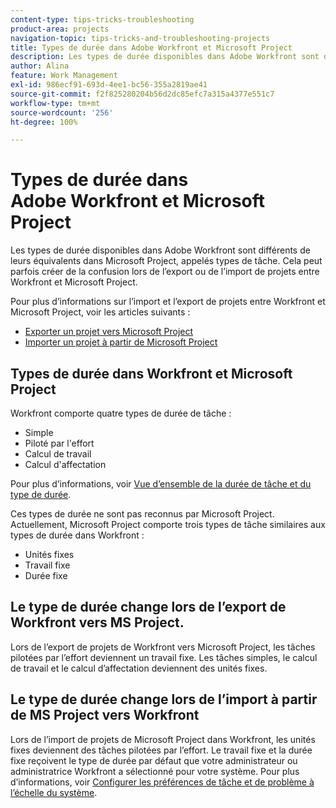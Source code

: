 ```yaml
---
content-type: tips-tricks-troubleshooting
product-area: projects
navigation-topic: tips-tricks-and-troubleshooting-projects
title: Types de durée dans Adobe Workfront et Microsoft Project
description: Les types de durée disponibles dans Adobe Workfront sont différents de leurs équivalents dans Microsoft Project, appelés types de tâche. Cela peut parfois créer de la confusion lors de l’export ou de l’import de projets entre Workfront et Microsoft Project.
author: Alina
feature: Work Management
exl-id: 986ecf91-693d-4ee1-bc56-355a2819ae41
source-git-commit: f2f825280204b56d2dc85efc7a315a4377e551c7
workflow-type: tm+mt
source-wordcount: '256'
ht-degree: 100%

---
```


# Types de durée dans Adobe Workfront et Microsoft Project

Les types de durée disponibles dans Adobe Workfront sont différents de leurs équivalents dans Microsoft Project, appelés types de tâche. Cela peut parfois créer de la confusion lors de l’export ou de l’import de projets entre Workfront et Microsoft Project.

Pour plus d’informations sur l’import et l’export de projets entre Workfront et Microsoft Project, voir les articles suivants :

* [Exporter un projet vers Microsoft Project](../../../manage-work/projects/manage-projects/export-project-to-ms-project.md)
* [Importer un projet à partir de Microsoft Project](../../../manage-work/projects/create-projects/import-project-from-ms-project.md)

## Types de durée dans Workfront et Microsoft Project

Workfront comporte quatre types de durée de tâche :

* Simple
* Piloté par l&#39;effort
* Calcul de travail
* Calcul d&#39;affectation

Pour plus d’informations, voir [Vue d’ensemble de la durée de tâche et du type de durée](../../../manage-work/tasks/taskdurtn/task-duration-and-duration-type.md).

Ces types de durée ne sont pas reconnus par Microsoft Project. Actuellement, Microsoft Project comporte trois types de tâche similaires aux types de durée dans Workfront :

* Unités fixes
* Travail fixe
* Durée fixe

## Le type de durée change lors de l’export de Workfront vers MS Project.

Lors de l’export de projets de Workfront vers Microsoft Project, les tâches pilotées par l’effort deviennent un travail fixe. Les tâches simples, le calcul de travail et le calcul d’affectation deviennent des unités fixes.

## Le type de durée change lors de l’import à partir de MS Project vers Workfront

Lors de l’import de projets de Microsoft Project dans Workfront, les unités fixes deviennent des tâches pilotées par l’effort. Le travail fixe et la durée fixe reçoivent le type de durée par défaut que votre administrateur ou administratrice Workfront a sélectionné pour votre système. Pour plus d’informations, voir [Configurer les préférences de tâche et de problème à l’échelle du système](../../../administration-and-setup/set-up-workfront/configure-system-defaults/set-task-issue-preferences.md).

<!--
<note type="warning">
When a task has Calculated Work as the Duration Type and the default Duration Type in Setup is set as Calculated Assignment, then MS Project assignment allocations will be lost during the import.
<MadCap:conditionalText data-mc-conditions="QuicksilverOrClassic.Draft mode">
(drafting this because it is misleading)
</MadCap:conditionalText>
</note>
-->

